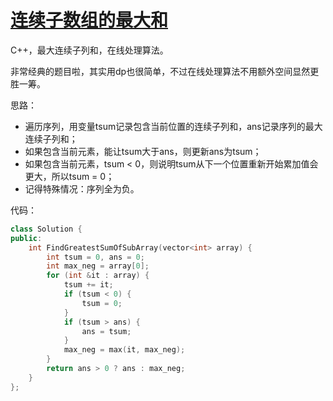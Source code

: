 # [连续子数组的最大和](https://www.nowcoder.com/practice/459bd355da1549fa8a49e350bf3df484?tpId=13&tqId=11183&tPage=2&rp=2&ru=/ta/coding-interviews&qru=/ta/coding-interviews/question-ranking )

C++，最大连续子列和，在线处理算法。

非常经典的题目啦，其实用dp也很简单，不过在线处理算法不用额外空间显然更胜一筹。

思路：

- 遍历序列，用变量tsum记录包含当前位置的连续子列和，ans记录序列的最大连续子列和；
- 如果包含当前元素，能让tsum大于ans，则更新ans为tsum；
- 如果包含当前元素，tsum < 0，则说明tsum从下一个位置重新开始累加值会更大，所以tsum = 0；
- 记得特殊情况：序列全为负。

代码：

```cpp
class Solution {
public:
    int FindGreatestSumOfSubArray(vector<int> array) {
        int tsum = 0, ans = 0;
        int max_neg = array[0];
        for (int &it : array) {
            tsum += it;
            if (tsum < 0) {
                tsum = 0;
            }
            if (tsum > ans) {
                ans = tsum;
            }
            max_neg = max(it, max_neg);
        }
        return ans > 0 ? ans : max_neg;
    }
};
```
